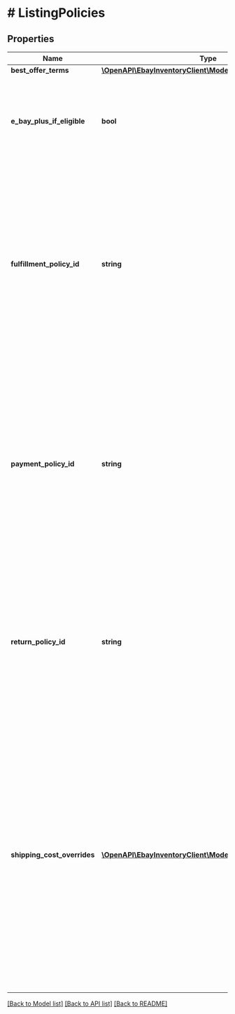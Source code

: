 # # ListingPolicies

## Properties

Name | Type | Description | Notes
------------ | ------------- | ------------- | -------------
**best_offer_terms** | [**\OpenAPI\EbayInventoryClient\Model\BestOffer**](BestOffer.md) |  | [optional]
**e_bay_plus_if_eligible** | **bool** | This field is included in an offer and set to true if a Top-Rated seller is opted in to the eBay Plus program. With the eBay Plus program, qualified sellers must commit to next-day delivery of the item, and the buyers must have an eBay Plus subscription to be eligible to receive the benefits of this program, which are free, next-day delivery, as well as free returns. Currently, this program is only available on the Germany and Australian sites. This field will be returned in the getOffer and getOffers calls if set for the offer. | [optional]
**fulfillment_policy_id** | **string** | This unique identifier indicates the fulfillment listing policy that will be used once an offer is published and converted to an eBay listing. This fulfillment listing policy will set all fulfillment-related settings for the eBay listing. Listing policies are not immediately required for offers, but are required before an offer can be published. The seller should review the fulfillment listing policy before assigning it to the offer to make sure it is compatible with the inventory item and the offer settings. The seller may also want to review the shipping service costs in the fulfillment policy, and that seller might decide to override the shipping costs for one or more shipping service options by using the shippingCostOverrides container. Listing policies can be created and managed in My eBay or with the Account API. To get a list of all return policies associated with a seller&#39;s account on a specific eBay Marketplace, use the Account API&#39;s getFulfillmentPolicies call. There are also calls in the Account API to retrieve a fulfillment policy by policy ID or policy name. This field will be returned in the getOffer and getOffers calls if set for the offer. | [optional]
**payment_policy_id** | **string** | This unique identifier indicates the payment listing policy that will be used once an offer is published and converted to an eBay listing. This payment listing policy will set all payment-related settings for the eBay listing. Listing policies are not immediately required for offers, but are required before an offer can be published. The seller should review the payment listing policy before assigning it to the offer, as the following must be true for the payment listing policy to be compatible with the offer: The marketplaceId value should reflect where the offer is being published The immediatePay field value must be set to true since Inventory API offers only support immediate payment The only specified payment method should be &#39;PayPal&#39;, since immediate payment requires &#39;PayPal&#39;Listing policies can be created and managed in My eBay or with the Account API. To get a list of all payment policies associated with a seller&#39;s account on a specific eBay Marketplace, use the Account API&#39;s getPaymentPolicies call. There are also calls in the Account API to retrieve a payment policy by policy ID or policy name. This field will be returned in the getOffer and getOffers calls if set for the offer. | [optional]
**return_policy_id** | **string** | This unique identifier indicates the return listing policy that will be used once an offer is published and converted to an eBay listing. This return listing policy will set all return policy settings for the eBay listing. Listing policies are not immediately required for offers, but are required before an offer can be published. The seller should review the return listing policy before assigning it to the offer to make sure it is compatible with the inventory item and the offer settings. Listing policies can be created and managed in My eBay or with the Account API. To get a list of all return policies associated with a seller&#39;s account on a specific eBay Marketplace, use the Account API&#39;s getReturnPolicies call. There are also calls in the Account API to retrieve a return policy by policy ID or policy name. This field will be returned in the getOffer and getOffers calls if set for the offer. | [optional]
**shipping_cost_overrides** | [**\OpenAPI\EbayInventoryClient\Model\ShippingCostOverride[]**](ShippingCostOverride.md) | This container is used if the seller wishes to override the shipping costs or surcharge for one or more domestic or international shipping service options defined in the fulfillment listing policy. To override the costs of a specific domestic or international shipping service option, the seller must know the priority/order of that shipping service in the fulfillment listing policy. The name of a shipping service option can be found in the shippingOptions.shippingServices.shippingServiceCode field of the fulfillment policy, and the priority/order of that shipping service option is found in the shippingOptions.shippingServices.sortOrderId field. Both of these values can be retrieved by searching for that fulfillment policy with the getFulfillmentPolicies or getFulfillmentPolicyByName calls of the Account API. The shippingCostOverrides.priority value should match the shippingOptions.shippingServices.sortOrderId in order to override the shipping costs for that shipping service option. The seller must also ensure that the shippingServiceType value is set to DOMESTIC to override a domestic shipping service option, or to INTERNATIONAL to override an international shipping service option. A separate ShippingCostOverrides node is needed for each shipping service option whose costs are being overridden. All defined fields of the shippingCostOverrides container should be included, even if the shipping costs and surcharge values are not changing. The shippingCostOverrides container is returned in the getOffer and getOffers calls if one or more shipping cost overrides are being applied to the fulfillment policy. | [optional]

[[Back to Model list]](../../README.md#models) [[Back to API list]](../../README.md#endpoints) [[Back to README]](../../README.md)
